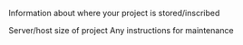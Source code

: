 Information about where your project is stored/inscribed

Server/host 
size of project
Any instructions for maintenance
